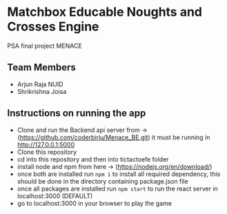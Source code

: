 # Matchbox Educable Noughts and Crosses Engine
PSA final project MENACE

## Team Members

* Arjun Raja NUID
* Shrikrishna Joisa 

## Instructions on running the app
* Clone and run the Backend api server from -> (https://github.com/coderbirju/Menace_BE.git) it must be running in http://127.0.0.1:5000
* Clone this repository
* cd into this repository and then into tictactoefe folder
* install node and npm from here -> (https://nodejs.org/en/download/)
* once both are installed run ```npm i``` to install all required dependency, this should be done in the directory containing package.json file
* once all packages are installed run ```npm start``` to run the react server in localhost:3000 (DEFAULT)
* go to localhost:3000 in your browser to play the game
